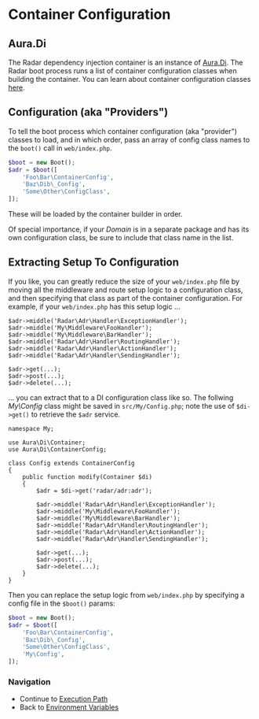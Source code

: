 # Container Configuration

## Aura.Di

The Radar dependency injection container is an instance of
[Aura.Di](https://github.com/auraphp/Aura.Di). The Radar boot process
runs a list of container configuration classes when building the container.
You can learn about container configuration classes
[here](https://github.com/auraphp/Aura.Di/blob/3.x/docs/index.md#container-builder-and-config-classes).

## Configuration (aka "Providers")

To tell the boot process which container configuration (aka "provider") classes
to load, and in which order, pass an array of config class names to the `boot()`
call in `web/index.php`.

```php
$boot = new Boot();
$adr = $boot([
    'Foo\Bar\ContainerConfig',
    'Baz\Dib\_Config',
    'Some\Other\ConfigClass',
]);
```

These will be loaded by the container builder in order.

Of special importance, if your _Domain_ is in a separate package and has its
own configuration class, be sure to include that class name in the list.

## Extracting Setup To Configuration

If you like, you can greatly reduce the size of your `web/index.php` file by
moving all the middleware and route setup logic to a configuration class,
and then specifying that class as part of the container configuration. For
example, if your `web/index.php` has this setup logic ...

```
$adr->middle('Radar\Adr\Handler\ExceptionHandler');
$adr->middle('My\Middleware\FooHandler');
$adr->middle('My\Middleware\BarHandler');
$adr->middle('Radar\Adr\Handler\RoutingHandler');
$adr->middle('Radar\Adr\Handler\ActionHandler');
$adr->middle('Radar\Adr\Handler\SendingHandler');

$adr->get(...);
$adr->post(...);
$adr->delete(...);
```

... you can extract that to a DI configuration class like so. The follwing
_My\Config_ class might be saved in `src/My/Config.php`; note the use of
`$di->get()` to retrieve the `$adr` service.

```
namespace My;

use Aura\Di\Container;
use Aura\Di\ContainerConfig;

class Config extends ContainerConfig
{
    public function modify(Container $di)
    {
        $adr = $di->get('radar/adr:adr');

        $adr->middle('Radar\Adr\Handler\ExceptionHandler');
        $adr->middle('My\Middleware\FooHandler');
        $adr->middle('My\Middleware\BarHandler');
        $adr->middle('Radar\Adr\Handler\RoutingHandler');
        $adr->middle('Radar\Adr\Handler\ActionHandler');
        $adr->middle('Radar\Adr\Handler\SendingHandler');

        $adr->get(...);
        $adr->post(...);
        $adr->delete(...);
    }
}
```

Then you can replace the setup logic from `web/index.php` by specifying a
config file in the `$boot()` params:

```php
$boot = new Boot();
$adr = $boot([
    'Foo\Bar\ContainerConfig',
    'Baz\Dib\_Config',
    'Some\Other\ConfigClass',
    'My\Config',
]);
```

### Navigation

* Continue to [Execution Path](/docs/execution.md)
* Back to [Environment Variables](/docs/environment.md)
